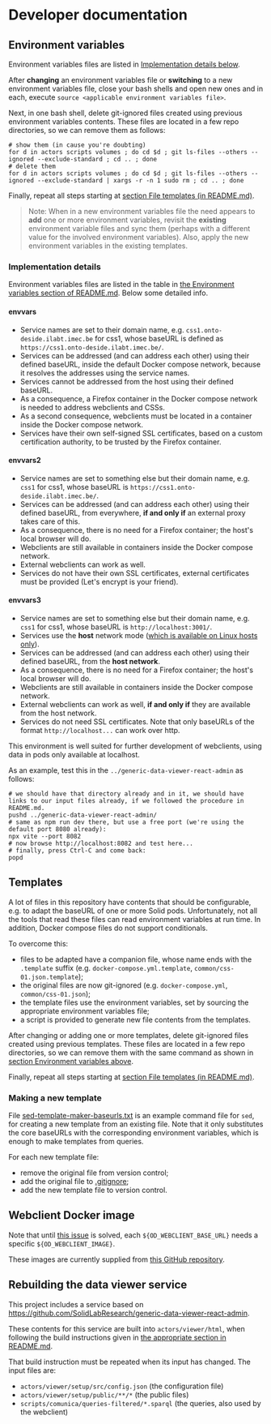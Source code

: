 # Developer documentation

## Environment variables

Environment variables files are listed in [Implementation details below](#implementation-details).

After **changing** an environment variables file or **switching** to a new environment variables file,
close your bash shells and open new ones and in each, execute `source <applicable environment variables file>`.

Next, in one bash shell, delete git-ignored files created using previous environment variables contents.
These files are located in a few repo directories, so we can remove them as follows:
```
# show them (in cause you're doubting)
for d in actors scripts volumes ; do cd $d ; git ls-files --others --ignored --exclude-standard ; cd .. ; done
# delete them
for d in actors scripts volumes ; do cd $d ; git ls-files --others --ignored --exclude-standard | xargs -r -n 1 sudo rm ; cd .. ; done
```

Finally, repeat all steps starting at [section File templates (in README.md)](../README.md#file-templates).

> Note:
> When in a new environment variables file the need appears to **add** one or more environment variables,
> revisit the **existing** environment variable files and sync them (perhaps with a different value for the involved environment variables).
> Also, apply the new environment variables in the existing templates.

### Implementation details

Environment variables files are listed in the table in [the Environment variables section of README.md](../README.md#environment-variables).
Below some detailed info.

#### envvars
- Service names are set to their domain name, e.g. `css1.onto-deside.ilabt.imec.be` for css1, whose baseURL is defined as `https://css1.onto-deside.ilabt.imec.be/`.
- Services can be addressed (and can address each other) using their defined baseURL, inside the default Docker compose network, because it resolves the addresses using the service names.
- Services cannot be addressed from the host using their defined baseURL.
- As a consequence, a Firefox container in the Docker compose network is needed to address webclients and CSSs.
- As a second consequence, webclients must be located in a container inside the Docker compose network.
- Services have their own self-signed SSL certificates, based on a custom certification authority, to be trusted by the Firefox container.

#### envvars2
- Service names are set to something else but their domain name, e.g. `css1` for css1, whose baseURL is `https://css1.onto-deside.ilabt.imec.be/`.
- Services can be addressed (and can address each other) using their defined baseURL, from everywhere, **if and only if** an external proxy takes care of this.
- As a consequence, there is no need for a Firefox container; the host's local browser will do.
- Webclients are still available in containers inside the Docker compose network.
- External webclients can work as well.
- Services do not have their own SSL certificates, external certificates must be provided (Let's encrypt is your friend).

#### envvars3
- Service names are set to something else but their domain name, e.g. `css1` for css1, whose baseURL is `http://localhost:3001/`.
- Services use the **host** network mode ([which is available on Linux hosts only](https://docs.docker.com/network/network-tutorial-host/#prerequisites)).
- Services can be addressed (and can address each other) using their defined baseURL, from the **host network**.
- As a consequence, there is no need for a Firefox container; the host's local browser will do.
- Webclients are still available in containers inside the Docker compose network.
- External webclients can work as well, **if and only if** they are available from the host network.
- Services do not need SSL certificates. Note that only baseURLs of the format `http://localhost...` can work over http.

This environment is well suited for further development of webclients, using data in pods only available at localhost.

As an example, test this in the `../generic-data-viewer-react-admin` as follows:
```
# we should have that directory already and in it, we should have links to our input files already, if we followed the procedure in README.md. 
pushd ../generic-data-viewer-react-admin/
# same as npm run dev there, but use a free port (we're using the default port 8080 already):
npx vite --port 8082
# now browse http://localhost:8082 and test here...
# finally, press Ctrl-C and come back:
popd
```
## Templates

A lot of files in this repository have contents that should be configurable, e.g. to adapt the baseURL of one or more Solid pods.
Unfortunately, not all the tools that read these files can read environment variables at run time. In addition, Docker compose files do not support conditionals.

To overcome this:
- files to be adapted have a companion file, whose name ends with the `.template` suffix (e.g. `docker-compose.yml.template`, `common/css-01.json.template`);
- the original files are now git-ignored (e.g. `docker-compose.yml`, `common/css-01.json`);
- the template files use the environment variables, set by sourcing the appropriate environment variables file;
- a script is provided to generate new file contents from the templates.

After changing or adding one or more templates, delete git-ignored files created using previous templates.
These files are located in a few repo directories, so we can remove them with the same command as shown in [section Environment variables above](#environment-variables).

Finally, repeat all steps starting at [section File templates (in README.md)](../README.md#file-templates).

### Making a new template

File [sed-template-maker-baseurls.txt](../scripts/templates/sed-template-maker-baseurls.txt) is an example command file for `sed`, for creating a new template from an existing file.
Note that it only substitutes the core baseURLs with the corresponding environment variables, which is enough to make templates from queries.

For each new template file:
- remove the original file from version control;
- add the original file to [.gitignore](../.gitignore);
- add the new template file to version control. 

## Webclient Docker image

Note that until [this issue](https://github.com/comunica/jQuery-Widget.js/issues/152) is solved, each `${OD_WEBCLIENT_BASE_URL}` needs a specific `${OD_WEBCLIENT_IMAGE}`.

These images are currently supplied from [this GitHub repository](https://github.com/mvanbrab/jQuery-Widget.js/).

## Rebuilding the data viewer service

This project includes a service based on <https://github.com/SolidLabResearch/generic-data-viewer-react-admin>.

These contents for this service are built into `actors/viewer/html`, when following the build instructions given in [the appropriate section in README.md](README.md#building-the-data-viewer-contents).

That build instruction must be repeated when its input has changed.
The input files are:
- `actors/viewer/setup/src/config.json` (the configuration file)
- `actors/viewer/setup/public/**/*` (the public files)
- `scripts/comunica/queries-filtered/*.sparql` (the queries, also used by the webclient)


